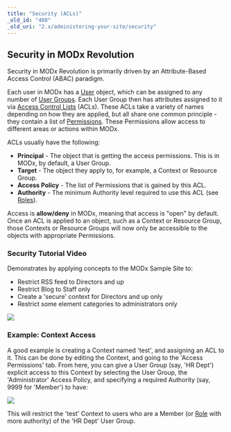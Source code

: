 ```yaml
---
title: "Security (ACLs)"
_old_id: "488"
_old_uri: "2.x/administering-your-site/security"
---
```


## Security in MODx Revolution

Security in MODx Revolution is primarily driven by an Attribute-Based Access Control (ABAC) paradigm.

Each user in MODx has a [User](building-sites/client-proofing/security/users "Users") object, which can be assigned to any number of [User Groups](building-sites/client-proofing/security/user-groups "User Groups"). Each User Group then has attributes assigned to it via [Access Control Lists](building-sites/client-proofing/security/policies/acls "ACLs") (ACLs). These ACLs take a variety of names depending on how they are applied, but all share one common principle - they contain a list of [Permissions](building-sites/client-proofing/security/policies/permissions "Permissions"). These Permissions allow access to different areas or actions within MODx.

ACLs usually have the following:

- **Principal** - The object that is getting the access permissions. This is in MODx, by default, a User Group.
- **Target** - The object they apply to, for example, a Context or Resource Group.
- **Access Policy** - The list of Permissions that is gained by this ACL.
- **Authority** - The minimum Authority level required to use this ACL (see [Roles](building-sites/client-proofing/security/roles "Roles")).

Access is **allow/deny** in MODx, meaning that access is "open" by default. Once an ACL is applied to an object, such as a Context or Resource Group, those Contexts or Resource Groups will now only be accessible to the objects with appropriate Permissions.

### Security Tutorial Video

Demonstrates by applying concepts to the MODx Sample Site to:

- Restrict RSS feed to Directors and up
- Restrict Blog to Staff only
- Create a 'secure' context for Directors and up only
- Restrict some element categories to administrators only

![](http://assets.modx.com/docs/understanding-revo-acls.jpg)

### Example: Context Access

A good example is creating a Context named 'test', and assigning an ACL to it. This can be done by editing the Context, and going to the 'Access Permissions' tab. From here, you can give a User Group (say, 'HR Dept') explicit access to this Context by selecting the User Group, the 'Administrator' Access Policy, and specifying a required Authority (say, 9999 for 'Member') to have:

![](/download/attachments/18678085/sec-ugctx1.png?version=1&modificationDate=1280173915000)

This will restrict the 'test' Context to users who are a Member (or [Role](building-sites/client-proofing/security/roles "Roles") with more authority) of the 'HR Dept' User Group.
